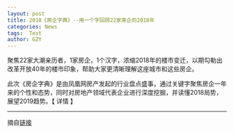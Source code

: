 ```yaml
---
layout: post
title: 2018《房企字典》--用一个字回顾22家房企的2018年
categories: News
tags:  Test
author: GZY
---
```


聚焦22家大潮亲历者，1家房企，1个汉字，浓缩2018年的楼市变迁，以期勾勒出改革开放40年的楼市印象，帮助大家更清晰理解这座城市和这些房企。

此次《房企字典》是由凤凰网房产发起的行业盘点盛事，通过关键字聚焦房企一年来的个性和态势，同时对房地产领域代表企业进行深度挖掘，并读懂2018局势，展望2019趋势。【 详情 】

*****

摘自[链接](http://cd.house.ifeng.com/column/news/2018ndzd)